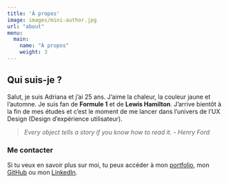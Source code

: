 ```yaml
---
title: 'À propos'
image: images/mini-author.jpg
url: "about"
menu:
  main:
    name: "À propos"
    weight: 3
---
```


## Qui suis-je ?

Salut, je suis Adriana et j’ai 25 ans. J’aime la chaleur, la couleur jaune et l’automne. Je suis fan de **Formule 1** et de **Lewis Hamilton**. J’arrive bientôt à la fin de mes études et c’est le moment de me lancer dans l’univers de l’UX Design (Design d’expérience utilisateur).

> *Every object tells a story if you know how to read it. - Henry Ford*


### Me contacter

Si tu veux en savoir plus sur moi, tu peux accéder à mon [portfolio](https://adrianamota.ch), mon [GitHub](https://github.com/AdriMota) ou mon [LinkedIn](https://www.linkedin.com/in/adriana-mota/).
